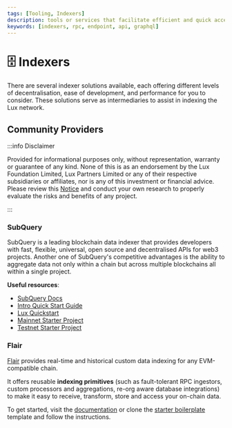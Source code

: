 ```yaml
---
tags: [Tooling, Indexers]
description: tools or services that facilitate efficient and quick access to data stored on Lux network.
keywords: [indexers, rpc, endpoint, api, graphql]
---
```


# 🗄️ Indexers

There are several indexer solutions available, each offering different levels of decentralisation, ease of development, and performance for you to consider. These solutions serve as intermediaries to assist in indexing the Lux network.

## Community Providers

:::info Disclaimer

Provided for informational purposes only, without representation, warranty or
guarantee of any kind. None of this is as an endorsement by the Lux
Foundation Limited, Lux Partners Limited or any of their respective subsidiaries or
affiliates, nor is any of this investment or financial advice. Please review
this
[Notice](https://assets.website-files.com/6059b554e81c705f9dd2dd32/60ec9590f189c16edaa086d4_Important%20Notice%20-%20lux.network.pdf)
and conduct your own research to properly evaluate the risks and benefits of any
project.

:::

### SubQuery

SubQuery is a leading blockchain data indexer that provides developers with fast, flexible, universal, open source and decentralised APIs for web3 projects. Another one of SubQuery's competitive advantages is the ability to aggregate data not only within a chain but across multiple blockchains all within a single project.

**Useful resources**:

- [SubQuery Docs](https://academy.subquery.network/)
- [Intro Quick Start Guide](https://academy.subquery.network/quickstart/quickstart.html)
- [Lux Quickstart](https://academy.subquery.network/quickstart/quickstart_chains/lux.html)
- [Mainnet Starter Project](https://github.com/subquery/ethereum-subql-starter/tree/main/Lux/starter)
- [Testnet Starter Project](https://github.com/subquery/ethereum-subql-starter/tree/main/Lux/testnet-starter)

### Flair

[Flair](https://flair.dev) provides real-time and historical custom data indexing for any EVM-compatible chain.

It offers reusable **indexing primitives** (such as fault-tolerant RPC ingestors, custom processors and aggregations, re-org aware database integrations) to make it easy to receive, transform, store and access your on-chain data.

To get started, visit the [documentation](https://docs.flair.dev) or clone the [starter boilerplate](https://github.com/flair-sdk/starter-boilerplate) template and follow the instructions.
